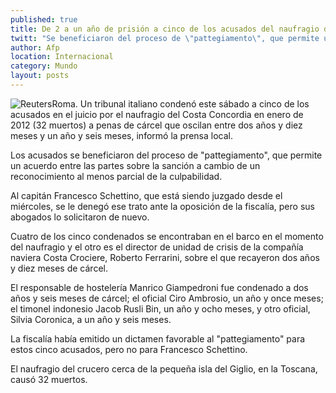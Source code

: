 ```yaml
---
published: true
title: De 2 a un año de prisión a cinco de los acusados del naufragio del Costa Concordia
twitt: "Se beneficiaron del proceso de \"pattegiamento\", que permite un acuerdo entre las partes sobre la sanción a cambio de un reconocimiento al menos parcial de la culpabilidad"
author: Afp
location: Internacional
category: Mundo
layout: posts
---
```


![Reuters](http://i.imgur.com/h51EX1im.jpg)Roma. Un tribunal italiano condenó este sábado a cinco de los acusados en el juicio por el naufragio del Costa Concordia en enero de 2012 (32 muertos) a penas de cárcel que oscilan entre dos años y diez meses y un año y seis meses, informó la prensa local.

Los acusados se beneficiaron del proceso de "pattegiamento", que permite un acuerdo entre las partes sobre la sanción a cambio de un reconocimiento al menos parcial de la culpabilidad.

Al capitán Francesco Schettino, que está siendo juzgado desde el miércoles, se le denegó ese trato ante la oposición de la fiscalía, pero sus abogados lo solicitaron de nuevo.

Cuatro de los cinco condenados se encontraban en el barco en el momento del naufragio y el otro es el director de unidad de crisis de la compañía naviera Costa Crociere, Roberto Ferrarini, sobre el que recayeron dos años y diez meses de cárcel.

El responsable de hostelería Manrico Giampedroni fue condenado a dos años y seis meses de cárcel; el oficial Ciro Ambrosio, un año y once meses; el timonel indonesio Jacob Rusli Bin, un año y ocho meses, y otro oficial, Silvia Coronica, a un año y seis meses.

La fiscalía había emitido un dictamen favorable al "pattegiamento" para estos cinco acusados, pero no para Francesco Schettino.

El naufragio del crucero cerca de la pequeña isla del Giglio, en la Toscana, causó 32 muertos.
